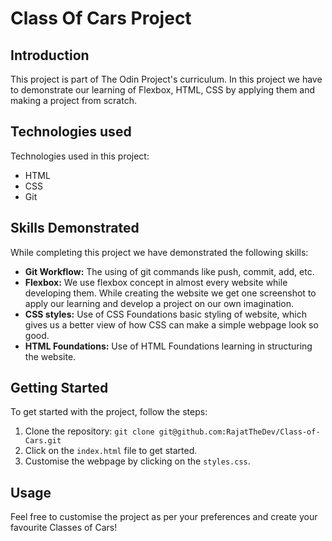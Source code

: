 # Class Of Cars Project

## Introduction

This project is part of The Odin Project's curriculum. In this project we have to demonstrate our learning of Flexbox, HTML, CSS by applying them and making a project from scratch.

## Technologies used

Technologies used in this project:

  - HTML
  - CSS
  - Git

## Skills Demonstrated

While completing this project we have demonstrated the following skills:

  - **Git Workflow:** The using of git commands like push, commit, add, etc.
  - **Flexbox:** We use flexbox concept in almost every website while developing them. While creating the website we get one screenshot to apply our learning and develop a project on our own imagination.
  - **CSS styles:** Use of CSS Foundations basic styling of website, which gives us a better view of how CSS can make a simple webpage look so good.
  - **HTML Foundations:** Use of HTML Foundations learning in structuring the website.

## Getting Started

To get started with the project, follow the steps:

  1. Clone the repository: `git clone git@github.com:RajatTheDev/Class-of-Cars.git`
  2. Click on the `index.html` file to get started.
  3. Customise the webpage by clicking on the `styles.css`.

## Usage

Feel free to customise the project as per your preferences and create your favourite Classes of Cars!
